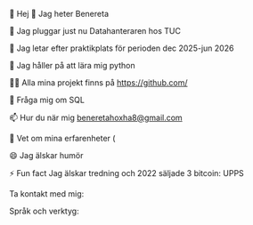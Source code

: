 👋 Hej 👋 Jag heter Benereta

🔭 Jag pluggar just nu Datahanteraren hos TUC

👀 Jag letar efter praktikplats för perioden dec 2025-jun 2026

🌱 Jag håller på att lära mig python

👨‍💻 Alla mina projekt finns på https://github.com/

💬 Fråga mig om SQL

📫 Hur du när mig beneretahoxha8@gmail.com

📄 Vet om mina erfarenheter (

😄 Jag älskar humör 

⚡ Fun fact Jag älskar tredning och 2022 säljade 3 bitcoin: UPPS


Ta kontakt med mig:


Språk och verktyg:

<!--
**Benereta88/Benereta88** is a ✨ _special_ ✨ repository because its `README.md` (this file) appears on your GitHub profile.


